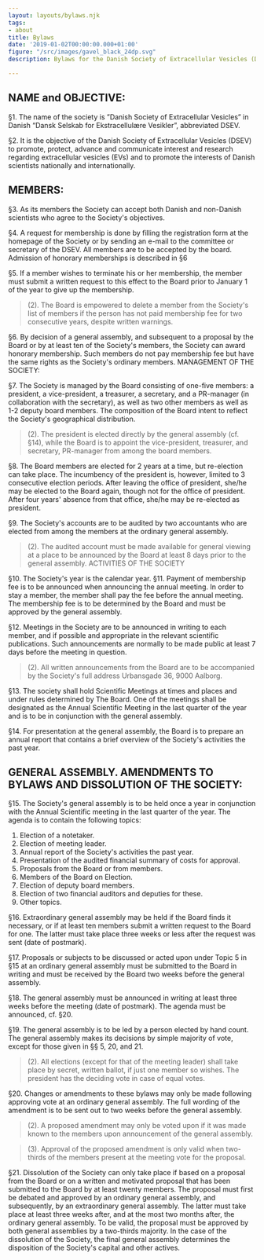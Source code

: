 ```yaml
---
layout: layouts/bylaws.njk
tags:
- about
title: Bylaws
date: '2019-01-02T00:00:00.000+01:00'
figure: "/src/images/gavel_black_24dp.svg"
description: Bylaws for the Danish Society of Extracellular Vesicles (DSEV)

---
```

## NAME and OBJECTIVE:
§1. The name of the society is ”Danish Society of Extracellular Vesicles” in Danish “Dansk Selskab for Ekstracellulære Vesikler”, abbreviated DSEV.

§2. It is the objective of the Danish Society of Extracellular Vesicles (DSEV) to promote, protect, advance and communicate interest and research regarding extracellular vesicles (EVs) and to promote the interests of Danish scientists nationally and internationally.

## MEMBERS: 
§3. As its members the Society can accept both Danish and non-Danish scientists who agree to the Society's objectives. 

§4. A request for membership is done by filling the registration form at the homepage of the Society or by sending an e-mail to the committee or secretary of the DSEV. All members are to be accepted by the board. Admission of honorary memberships is described in §6 

§5. If a member wishes to terminate his or her membership, the member must submit a written request to this effect to the Board prior to January 1 of the year to give up the membership. 
> (2). The Board is empowered to delete a member from the Society's list of members if the person has not paid membership fee for two consecutive years, despite written warnings. 

§6. By decision of a general assembly, and subsequent to a proposal by the Board or by at least ten of the Society's members, the Society can award honorary membership. Such members do not pay membership fee but have the same rights as the Society's ordinary members. MANAGEMENT OF THE SOCIETY: 

§7. The Society is managed by the Board consisting of one-five members: a president, a vice-president, a treasurer, a secretary, and a PR-manager (in collaboration with the secretary), as well as two other members as well as 1-2 deputy board members. The composition of the Board intent to reflect the Society's geographical distribution. 
> (2). The president is elected directly by the general assembly (cf. §14), while the Board is to appoint the vice-president, treasurer, and secretary, PR-manager from among the board members. 
 
§8. The Board members are elected for 2 years at a time, but re-election can take place. The incumbency of the president is, however, limited to 3 consecutive election periods. After leaving the office of president, she/he may be elected to the Board again, though not for the office of president. After four years' absence from that office, she/he may be re-elected as president. 

§9. The Society's accounts are to be audited by two accountants who are elected from among the members at the ordinary general assembly. 
> (2). The audited account must be made available for general viewing at a place to be announced by the Board at least 8 days prior to the general assembly. ACTIVITIES OF THE SOCIETY 

§10. The Society's year is the calendar year. §11. Payment of membership fee is to be announced when announcing the annual meeting. In order to stay a member, the member shall pay the fee before the annual meeting. The membership fee is to be determined by the Board and must be approved by the general assembly.

§12. Meetings in the Society are to be announced in writing to each member, and if possible and appropriate in the relevant scientific publications. Such announcements are normally to be made public at least 7 days before the meeting in question.
> (2). All written announcements from the Board are to be accompanied by the Society's full address Urbansgade 36, 9000 Aalborg.

§13. The society shall hold Scientific Meetings at times and places and under rules determined by The Board. One of the meetings shall be designated as the Annual Scientific Meeting in the last quarter of the year and is to be in conjunction with the general assembly.

§14. For presentation at the general assembly, the Board is to prepare an annual report that contains a brief overview of the Society's activities the past year. 

## GENERAL ASSEMBLY. AMENDMENTS TO BYLAWS AND DISSOLUTION OF THE SOCIETY:

§15. The Society's general assembly is to be held once a year in conjunction with the Annual Scientific meeting in the last quarter of the year. The agenda is to contain the following topics: 
1. Election of a notetaker.
2. Election of meeting leader.
3. Annual report of the Society's activities the past year.
4. Presentation of the audited financial summary of costs for approval. 
5. Proposals from the Board or from members.
6. Members of the Board on Election. 
7. Election of deputy board members. 
8. Election of two financial auditors and deputies for these. 
9. Other topics.


§16. Extraordinary general assembly may be held if the Board finds it necessary, or if at least ten members submit a written request to the Board for one. The latter must take place three weeks or less after the request was sent (date of postmark).


§17. Proposals or subjects to be discussed or acted upon under Topic 5 in §15 at an ordinary general assembly must be submitted to the Board in writing and must be received by the Board two weeks before the general assembly.


§18. The general assembly must be announced in writing at least three weeks before the meeting (date of postmark). The agenda must be announced, cf. §20.


§19. The general assembly is to be led by a person elected by hand count. The general assembly makes its decisions by simple majority of vote, except for those given in §§ 5, 20, and 21.
> (2). All elections (except for that of the meeting leader) shall take place by secret, written ballot, if just one member so wishes. The president has the deciding vote in case of equal votes.


§20. Changes or amendments to these bylaws may only be made following approving vote at an ordinary general assembly. The full wording of the amendment is to be sent out to two weeks before the general assembly.
> (2). A proposed amendment may only be voted upon if it was made known to the members upon announcement of the general assembly.


> (3). Approval of the proposed amendment is only valid when two-thirds of the members present at the meeting vote for the proposal.


§21. Dissolution of the Society can only take place if based on a proposal from the Board or on a written and motivated proposal that has been submitted to the Board by at least twenty members. The proposal must first be debated and approved by an ordinary general assembly, and subsequently, by an extraordinary general assembly. The latter must take place at least three weeks after, and at the most two months after, the ordinary general assembly. To be valid, the proposal must be approved by both general assemblies by a
two-thirds majority. In the case of the dissolution of the Society, the final general assembly determines the disposition of the Society's capital and other actives.
